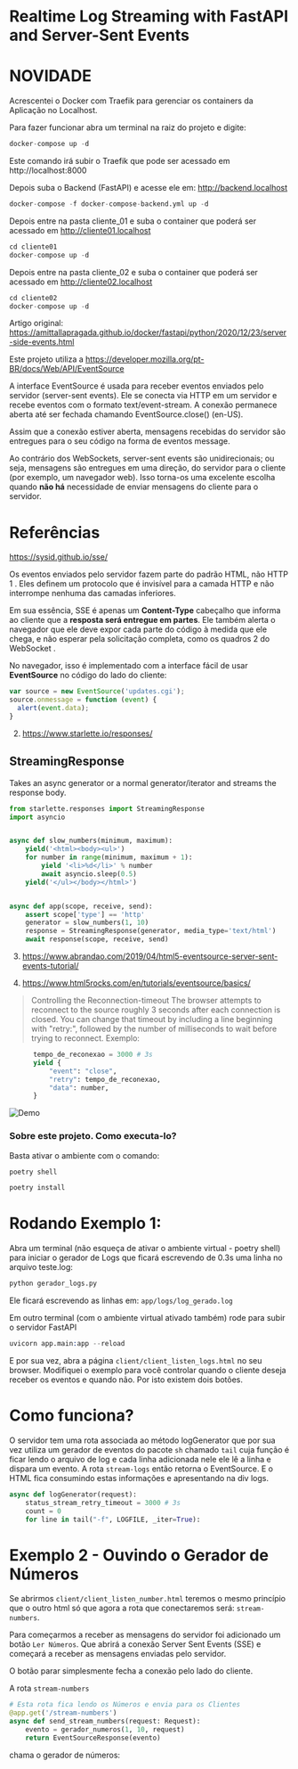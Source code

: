 # Realtime Log Streaming with FastAPI and Server-Sent Events

# NOVIDADE

Acrescentei o Docker com Traefik para gerenciar os containers da Aplicação no Localhost.

Para fazer funcionar abra um terminal na raiz do projeto e digite:

```s
docker-compose up -d
```

Este comando irá subir o Traefik que pode ser acessado em http://localhost:8000

Depois suba o Backend (FastAPI) e acesse ele em: http://backend.localhost

```s
docker-compose -f docker-compose-backend.yml up -d
```

Depois entre na pasta cliente_01 e suba o container que poderá ser acessado em http://cliente01.localhost

```s
cd cliente01
docker-compose up -d
```

Depois entre na pasta cliente_02 e suba o container que poderá ser acessado em http://cliente02.localhost

```s
cd cliente02
docker-compose up -d
```


Artigo original:
https://amittallapragada.github.io/docker/fastapi/python/2020/12/23/server-side-events.html


Este projeto utiliza a https://developer.mozilla.org/pt-BR/docs/Web/API/EventSource

A interface EventSource é usada para receber eventos enviados pelo servidor (server-sent events). Ele se conecta via HTTP em um servidor e recebe eventos com o formato text/event-stream. A conexão permanece aberta até ser fechada chamando EventSource.close() (en-US).

Assim que a conexão estiver aberta, mensagens recebidas do servidor são entregues para o seu código na forma de eventos message.

Ao contrário dos WebSockets, server-sent events são unidirecionais; ou seja, mensagens são entregues em uma direção, do servidor para o cliente (por exemplo, um navegador web). Isso torna-os uma excelente escolha quando **não há** necessidade de enviar mensagens do cliente para o servidor.


# Referências

https://sysid.github.io/sse/

Os eventos enviados pelo servidor fazem parte do padrão HTML, não HTTP 1 . Eles definem um protocolo que é invisível para a camada HTTP e não interrompe nenhuma das camadas inferiores.

Em sua essência, SSE é apenas um **Content-Type** cabeçalho que informa ao cliente que a **resposta será entregue em partes**. Ele também alerta o navegador que ele deve expor cada parte do código à medida que ele chega, e não esperar pela solicitação completa, como os quadros 2 do WebSocket .

No navegador, isso é implementado com a interface fácil de usar **EventSource** no código do lado do cliente:

```js
var source = new EventSource('updates.cgi');
source.onmessage = function (event) {
  alert(event.data);
}

```

2. https://www.starlette.io/responses/

## StreamingResponse

Takes an async generator or a normal generator/iterator and streams the response body.

```py
from starlette.responses import StreamingResponse
import asyncio


async def slow_numbers(minimum, maximum):
    yield('<html><body><ul>')
    for number in range(minimum, maximum + 1):
        yield '<li>%d</li>' % number
        await asyncio.sleep(0.5)
    yield('</ul></body></html>')


async def app(scope, receive, send):
    assert scope['type'] == 'http'
    generator = slow_numbers(1, 10)
    response = StreamingResponse(generator, media_type='text/html')
    await response(scope, receive, send)

```

3. https://www.abrandao.com/2019/04/html5-eventsource-server-sent-events-tutorial/


4. https://www.html5rocks.com/en/tutorials/eventsource/basics/

> Controlling the Reconnection-timeout
The browser attempts to reconnect to the source roughly 3 seconds after each connection is closed. You can change that timeout by including a line beginning with "retry:", followed by the number of milliseconds to wait before trying to reconnect.
Exemplo:

```py
      tempo_de_reconexao = 3000 # 3s
      yield {
          "event": "close",
          "retry": tempo_de_reconexao,
          "data": number,
      }
```


![Demo](/imgs/app_demo.gif?raw=true "Optional Title")


### Sobre este projeto. Como executa-lo?


Basta ativar o ambiente com o comando:

```s
poetry shell
```

```s
poetry install
```

# Rodando Exemplo 1:

Abra um terminal (não esqueça de ativar o ambiente virtual - poetry shell)
para iniciar o gerador de Logs que ficará escrevendo de 0.3s uma linha
no arquivo teste.log:

```s
python gerador_logs.py
```

Ele ficará escrevendo as linhas em: `app/logs/log_gerado.log`

Em outro terminal (com o ambiente virtual ativado também) rode
para subir o servidor FastAPI

```s
uvicorn app.main:app --reload
```

E por sua vez, abra a página `client/client_listen_logs.html` no seu browser.
Modifiquei o exemplo para você controlar quando o cliente deseja receber os eventos
e quando não. Por isto existem dois botões.

# Como funciona?

O servidor tem uma rota associada ao método logGenerator que por sua
vez utiliza um gerador de eventos do pacote `sh` chamado `tail` cuja função
é ficar lendo o arquivo de log e cada linha adicionada nele ele lê a linha
e dispara um evento.
A rota `stream-logs` então retorna o EventSource. E o HTML fica consumindo
estas informações e apresentando na div logs.

```py
async def logGenerator(request):
    status_stream_retry_timeout = 3000 # 3s
    count = 0
    for line in tail("-f", LOGFILE, _iter=True):
```


# Exemplo 2 - Ouvindo o Gerador de Números

Se abrirmos `client/client_listen_number.html` teremos o mesmo princípio que o outro html
só que agora a rota que conectaremos será: `stream-numbers`.

Para começarmos a receber as mensagens do servidor foi adicionado um botão `Ler Números`.
Que abrirá a conexão Server Sent Events (SSE) e começará a receber as mensagens
enviadas pelo servidor.

O botão parar simplesmente fecha a conexão pelo lado do cliente.

A rota `stream-numbers`

```py
# Esta rota fica lendo os Números e envia para os Clientes
@app.get('/stream-numbers')
async def send_stream_numbers(request: Request):
    evento = gerador_numeros(1, 10, request)
    return EventSourceResponse(evento)
```

chama o gerador de números:

```py

```